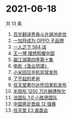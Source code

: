 # 2021-06-18

共 13 条

<!-- BEGIN -->
<!-- 最后更新时间 Fri Jun 18 2021 14:07:06 GMT+0800 (China Standard Time) -->

1. [百岁翻译界泰斗许渊冲逝世](https://www.zhihu.com/search?q=许渊冲)
2. [一加将成为 OPPO 子品牌](https://www.zhihu.com/search?q=一加)
3. [一人之下 564 话](https://www.zhihu.com/search?q=一人之下)
4. [王一博 理想照耀中国](https://www.zhihu.com/search?q=理想照耀中国)
5. [画江湖第四季第十集](https://www.zhihu.com/search?q=画江湖之不良人第四季)
6. [电影《渔业阴谋》](https://www.zhihu.com/search?q=渔业阴谋)
7. [小米回应手机异常发热](https://www.zhihu.com/search?q=小米)
8. [了不起的老爸](https://www.zhihu.com/search?q=了不起的老爸)
9. [任天堂塞尔达怀旧掌机发布](https://www.zhihu.com/search?q=塞尔达)
10. [毛晓彤 1250 万片酬遭拖欠](https://www.zhihu.com/search?q=毛晓彤)
11. [法国队 1:0 小胜德国队](https://www.zhihu.com/search?q=德法大战)
12. [中国男足晋级 12 强赛](https://www.zhihu.com/search?q=中国男足)
13. [任天堂 E3 直面会](https://www.zhihu.com/search?q=E3)

<!-- END -->
